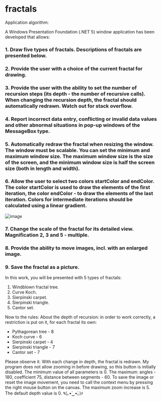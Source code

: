 # fractals
Application algorithm:

A Windows Presentation Foundation (.NET 5) window application has been developed that allows:
### 1. Draw five types of fractals. Descriptions of fractals are presented below.
### 2. Provide the user with a choice of the current fractal for drawing.
### 3. Provide the user with the ability to set the number of recursion steps (its depth - the number of recursive calls). When changing the recursion depth, the fractal should automatically redrawn. Watch out for stack overflow.
### 4. Report incorrect data entry, conflicting or invalid data values and other abnormal situations in pop-up windows of the MessageBox type.
### 5. Automatically redraw the fractal when resizing the window. The window must be scalable. You can set the minimum and maximum window size. The maximum window size is the size of the screen, and the minimum window size is half the screen size (both in length and width).
### 6. Allow the user to select two colors startColor and endColor. The color startColor is used to draw the elements of the first iteration, the color endColor - to draw the elements of the last iteration. Colors for intermediate iterations should be calculated using a linear gradient.

![image](https://user-images.githubusercontent.com/95444064/177737012-a39df15a-a8dc-490b-b3bd-d67d9376f8b7.png)

### 7. Change the scale of the fractal for its detailed view. Magnification 2, 3 and 5 - multiple.
### 8. Provide the ability to move images, incl. with an enlarged image.
### 9. Save the fractal as a picture.
In this work, you will be presented with 5 types of fractals:

1. Windblown fractal tree.
2. Curve Koch.
3. Sierpinski carpet.
4. Sierpinski triangle.
5. Cantor set.

Now to the rules: About the depth of recursion: in order to work correctly, a restriction is put on it, for each fractal its own: 
 - Pythagorean tree - 8 
 - Koch curve - 6
 -  Sierpinski carpet - 4 
 -  Sierpinski triangle - 7 
 -  Cantor set - 7

Please observe it. With each change in depth, the fractal is redrawn. My program does not allow zooming in before drawing, so this button is initially disabled. The minimum value of all parameters is 0. The maximum: angles - 180, coefficient 75, distance between segments - 60. To save the image or reset the image movement, you need to call the context menu by pressing the right mouse button on the canvas. The maximum zoom increase is 5. The default depth value is 0.
٩(｡•́‿•̀｡)۶
